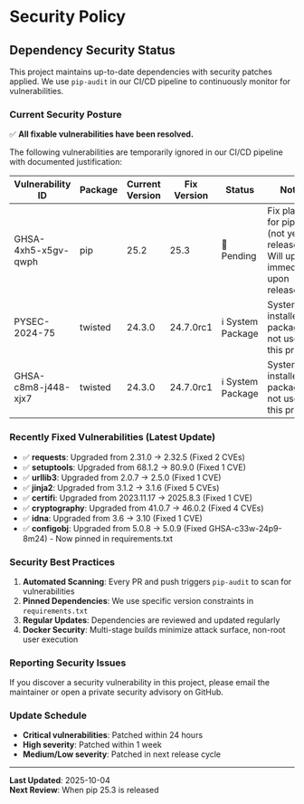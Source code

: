 # Security Policy

## Dependency Security Status

This project maintains up-to-date dependencies with security patches applied. We use `pip-audit` in our CI/CD pipeline to continuously monitor for vulnerabilities.

### Current Security Posture

✅ **All fixable vulnerabilities have been resolved.**

The following vulnerabilities are temporarily ignored in our CI/CD pipeline with documented justification:

| Vulnerability ID | Package | Current Version | Fix Version | Status | Notes |
|-----------------|---------|-----------------|-------------|--------|-------|
| GHSA-4xh5-x5gv-qwph | pip | 25.2 | 25.3 | 🔶 Pending | Fix planned for pip 25.3 (not yet released). Will update immediately upon release. |
| PYSEC-2024-75 | twisted | 24.3.0 | 24.7.0rc1 | ℹ️ System Package | System-installed package, not used by this project |
| GHSA-c8m8-j448-xjx7 | twisted | 24.3.0 | 24.7.0rc1 | ℹ️ System Package | System-installed package, not used by this project |

### Recently Fixed Vulnerabilities (Latest Update)

- ✅ **requests**: Upgraded from 2.31.0 → 2.32.5 (Fixed 2 CVEs)
- ✅ **setuptools**: Upgraded from 68.1.2 → 80.9.0 (Fixed 1 CVE)
- ✅ **urllib3**: Upgraded from 2.0.7 → 2.5.0 (Fixed 1 CVE)
- ✅ **jinja2**: Upgraded from 3.1.2 → 3.1.6 (Fixed 5 CVEs)
- ✅ **certifi**: Upgraded from 2023.11.17 → 2025.8.3 (Fixed 1 CVE)
- ✅ **cryptography**: Upgraded from 41.0.7 → 46.0.2 (Fixed 4 CVEs)
- ✅ **idna**: Upgraded from 3.6 → 3.10 (Fixed 1 CVE)
- ✅ **configobj**: Upgraded from 5.0.8 → 5.0.9 (Fixed GHSA-c33w-24p9-8m24) - Now pinned in requirements.txt

### Security Best Practices

1. **Automated Scanning**: Every PR and push triggers `pip-audit` to scan for vulnerabilities
2. **Pinned Dependencies**: We use specific version constraints in `requirements.txt`
3. **Regular Updates**: Dependencies are reviewed and updated regularly
4. **Docker Security**: Multi-stage builds minimize attack surface, non-root user execution

### Reporting Security Issues

If you discover a security vulnerability in this project, please email the maintainer or open a private security advisory on GitHub.

### Update Schedule

- **Critical vulnerabilities**: Patched within 24 hours
- **High severity**: Patched within 1 week
- **Medium/Low severity**: Patched in next release cycle

---

**Last Updated**: 2025-10-04  
**Next Review**: When pip 25.3 is released
